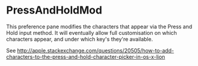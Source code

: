 PressAndHoldMod
===============

This preference pane modifies the characters that appear via the Press and Hold input method. It will eventually allow full customisation on which characters appear, and under which key's they're available.

See http://apple.stackexchange.com/questions/20505/how-to-add-characters-to-the-press-and-hold-character-picker-in-os-x-lion
